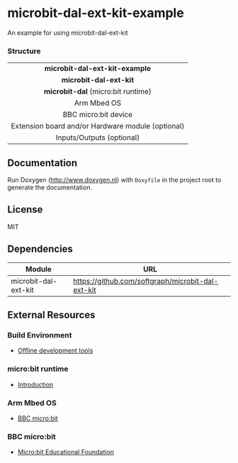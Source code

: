 
# microbit-dal-ext-kit-example

An example for using microbit-dal-ext-kit

### Structure

<table>
<tr><td align="center"><b>microbit-dal-ext-kit-example</b></td></tr>
<tr><td align="center"><b>microbit-dal-ext-kit</b></td></tr>
<tr><td align="center"><b>microbit-dal</b> (micro:bit runtime)</td></tr>
<tr><td align="center">Arm Mbed OS</td></tr>
<tr><td align="center">BBC micro:bit device</td></tr>
<tr><td align="center">Extension board and/or Hardware module (optional)</td></tr>
<tr><td align="center">Inputs/Outputs (optional)</td></tr>
</table>

## Documentation

Run Doxygen (http://www.doxygen.nl) with `Doxyfile` in the project root to generate the documentation.

## License

MIT

## Dependencies

Module               | URL
-------------------- | ---
microbit-dal-ext-kit | https://github.com/softgraph/microbit-dal-ext-kit

## External Resources

### Build Environment

+ [Offline development tools](https://lancaster-university.github.io/microbit-docs/offline-toolchains/)

### micro:bit runtime

+ [Introduction](https://lancaster-university.github.io/microbit-docs/)

### Arm Mbed OS

+ [BBC micro:bit](https://os.mbed.com/platforms/Microbit/)

### BBC micro:bit

+ [Micro:bit Educational Foundation](https://microbit.org)
